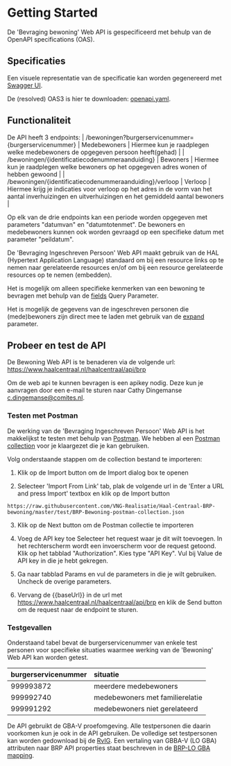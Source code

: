 # Getting Started

De 'Bevraging bewoning' Web API is gespecificeerd met behulp van de OpenAPI specifications (OAS).

## Specificaties
Een visuele representatie van de specificatie kan worden gegenereerd met [Swagger UI](https://petstore.swagger.io/?url=https://raw.githubusercontent.com/VNG-Realisatie/Haal-Centraal-BRP-bewoning/master/specificatie/openapi.yaml).

De (resolved) OAS3 is hier te downloaden: [openapi.yaml](../specificatie/genereervariant/openapi.yaml).


## Functionaliteit
De API heeft 3 endpoints:
| /bewoningen?burgerservicenummer={burgerservicenummer} | Medebewoners | Hiermee kun je raadplegen welke medebewoners  de opgegeven persoon heeft(gehad) |
| /bewoningen/{identificatiecodenummeraanduiding} | Bewoners | Hiermee kun je raadplegen welke bewoners op het opgegeven adres wonen of hebben gewoond |
| /bewoningen/{identificatiecodenummeraanduiding}/verloop | Verloop | Hiermee krijg je indicaties voor verloop op het adres in de vorm van het aantal inverhuizingen en uitverhuizingen en het gemiddeld aantal bewoners |

Op elk van de drie endpoints kan een periode worden opgegeven met parameters "datumvan" en "datumtotenmet". De bewoners en medebewoners kunnen ook worden gevraagd op een specifieke datum met parameter "peildatum".

De 'Bevraging Ingeschreven Persoon' Web API maakt gebruik van de HAL (Hypertext Application Language) standaard om bij een resource links op te nemen naar gerelateerde resources en/of om bij een resource gerelateerde resources op te nemen (embedden).  

Het is mogelijk om alleen specifieke kenmerken van een bewoning te bevragen met behulp van de [fields](https://github.com/VNG-Realisatie/Haal-Centraal-common/blob/v1.1.0/features/fields.feature) Query Parameter.

Het is mogelijk de gegevens van de ingeschreven personen die (mede)bewoners zijn direct mee te laden met gebruik van de [expand](https://github.com/VNG-Realisatie/Haal-Centraal-common/blob/v1.1.0/features/expand.feature) parameter.

## Probeer en test de API
De Bewoning Web API is te benaderen via de volgende url: https://www.haalcentraal.nl/haalcentraal/api/brp

Om de web api te kunnen bevragen is een apikey nodig. Deze kun je aanvragen door een e-mail te sturen naar Cathy Dingemanse <c.dingemanse@comites.nl>.

### Testen met Postman
De werking van de 'Bevraging Ingeschreven Persoon' Web API is het makkelijkst te testen met behulp van [Postman](https://www.getpostman.com/). We hebben al een [Postman collection](../test/BRP-Bewoning-postman-collection.json) voor je klaargezet die je kan gebruiken.

Volg onderstaande stappen om de collection bestand te importeren:

1. Klik op de Import button om de Import dialog box te openen

2. Selecteer 'Import From Link' tab, plak de volgende url in de 'Enter a URL and press Import' textbox en klik op de Import button

``` url
https://raw.githubusercontent.com/VNG-Realisatie/Haal-Centraal-BRP-bewoning/master/test/BRP-Bewoning-postman-collection.json
```

3. Klik op de Next button om de Postman collectie te importeren

4. Voeg de API key toe
Selecteer het request waar je dit wilt toevoegen. In het rechterscherm wordt een invoerscherm voor de request getoond. Klik op het tabblad "Authorization". Kies type "API Key". Vul bij Value de API key in die je hebt gekregen.
5. Ga naar tabblad Params en vul de parameters in die je wilt gebruiken. Uncheck de overige parameters.

6. Vervang de {{baseUrl}} in de url met https://www.haalcentraal.nl/haalcentraal/api/brp en klik de Send button om de request naar de endpoint te sturen.

### Testgevallen
Onderstaand tabel bevat de burgerservicenummer van enkele test personen voor specifieke situaties waarmee werking van de 'Bewoning' Web API kan worden getest.

burgerservicenummer | situatie
---------------- | :-------  
999993872 | meerdere medebewoners
999992740 | medebewoners met familierelatie
999991292 | medebewoners niet gerelateerd

De API gebruikt de GBA-V proefomgeving. Alle testpersonen die daarin voorkomen kun je ook in de API gebruiken. De volledige set testpersonen kan worden gedownload bij de [RvIG](https://www.rvig.nl/documenten/richtlijnen/2018/09/20/testdataset-persoonslijsten-proefomgevingen-gba-v).
Een vertaling van GBBA-V (LO GBA) attributen naar BRP API properties staat beschreven in de [BRP-LO GBA mapping](https://github.com/VNG-Realisatie/Haal-Centraal-BRP-bevragen/blob/master/docs/BRP-LO%20GBA%20mapping.xlsx?raw=true).
